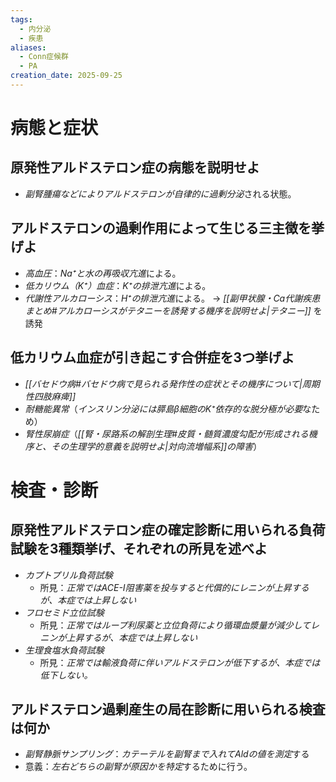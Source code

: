 ```yaml
---
tags:
  - 内分泌
  - 疾患
aliases:
  - Conn症候群
  - PA
creation_date: 2025-09-25
---
```

# 病態と症状
## 原発性アルドステロン症の病態を説明せよ
- *副腎腫瘍などによりアルドステロンが自律的に過剰分泌*される状態。

## アルドステロンの過剰作用によって生じる三主徴を挙げよ
- *高血圧*：*Na⁺と水の再吸収亢進*による。
- *低カリウム（K⁺）血症*：*K⁺の排泄亢進*による。
- *代謝性アルカローシス*：*H⁺の排泄亢進*による。 → *[[副甲状腺・Ca代謝疾患まとめ#アルカローシスがテタニーを誘発する機序を説明せよ|テタニー]]* を誘発

## 低カリウム血症が引き起こす合併症を3つ挙げよ
- *[[バセドウ病#バセドウ病で見られる発作性の症状とその機序について|周期性四肢麻痺]]*
- *耐糖能異常*（*インスリン分泌には膵島β細胞のK⁺依存的な脱分極が必要*なため）
- *腎性尿崩症*（*[[腎・尿路系の解剖生理#皮質・髄質濃度勾配が形成される機序と、その生理学的意義を説明せよ|対向流増幅系]]の障害*）

# 検査・診断

## 原発性アルドステロン症の確定診断に用いられる負荷試験を3種類挙げ、それぞれの所見を述べよ
- *カプトプリル負荷試験*
	- 所見：*正常ではACE-I阻害薬を投与すると代償的にレニンが上昇するが、本症では上昇しない*
- *フロセミド立位試験*
	- 所見：*正常ではループ利尿薬と立位負荷により循環血漿量が減少してレニンが上昇するが、本症では上昇しない*
- *生理食塩水負荷試験*
	- 所見：*正常では輸液負荷に伴いアルドステロンが低下するが、本症では低下しない。*

## アルドステロン過剰産生の局在診断に用いられる検査は何か
- *副腎静脈サンプリング*：*カテーテルを副腎まで入れてAldの値を測定*する
- 意義：*左右どちらの副腎が原因かを特定*するために行う。